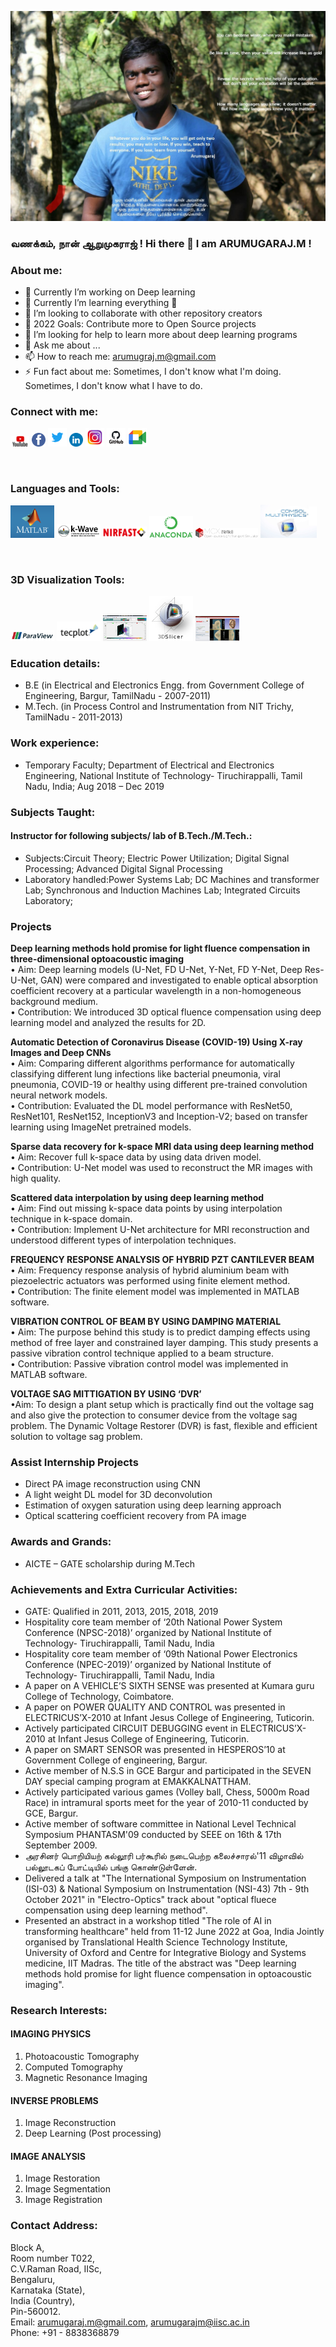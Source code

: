 
![](Images/RAJ.jpg)
### வணக்கம், நான் ஆறுமுகராஜ் !   Hi there 👋 I am ARUMUGARAJ.M ! 

### About me:
- 🔭 Currently I’m working on Deep learning 
- 🌱 Currently I’m learning everything 🤣
- 👯 I’m looking to collaborate with other repository creators
- 🥅 2022 Goals: Contribute more to Open Source projects
- 🤔 I’m looking for help to learn more about deep learning programs
- 💬 Ask me about ...
- 📫 How to reach me: arumugraj.m@gmail.com
- ⚡ Fun fact about me: Sometimes, I don't know what I'm doing. Sometimes, I don't know what I have to do.

### Connect with me:
[<img width="30px" src="Images/YouTube-logo.png" >][youtube]
[<img width="22px" src="Images/1260673.png" >][facebook]
[<img width="30px" src="Images/logo.png" >][twitter]
[<img width="22px" src="Images/linkedin.png" >][li]
[<img width="30px" src="Images/insta.jfif" >][instagram]
[<img width="30px" src="Images/git.png" >][git]
[<img width="30px" src="Images/logo_meet.png" >][gmeet]

<br />


### Languages and Tools:

[<img width="70px" src="Images/mathlab_logo.png" >][matlab]
[<img width="70px" src="Images/k-wave_banner.png" >][kwave]
[<img width="70px" src="Images/nirfast_5.png" >][nirfast]
[<img width="70px" src="Images/Anaconda_Logo.png" >][anaconda]
[<img width="100px" src="Images/mcx18_banner.png" >][MCX]
[<img width="90px" src="Images/Comsol-Multiphysics-Free-Download.jpg" >][comsol]



<br />

### 3D Visualization Tools:
[<img width="70px" src="Images/paraview.png" >][paraview]
[<img width="70px" src="Images/tecplot.png" >][tecplot]
[<img width="70px" src="Images/volumeviewer.png" >][volumeViewer]
[<img width="70px" src="Images/3DSlicer.png" >][3DSlicer]
[<img width="70px" src="Images/NIRFASTSlicer.png" >][NIRFASTSlicer]




### Education details:
- B.E (in Electrical and Electronics Engg. from Government College of Engineering, Bargur, TamilNadu - 2007-2011)
- M.Tech. (in Process Control and Instrumentation from NIT Trichy, TamilNadu - 2011-2013)

### Work experience:
- Temporary Faculty; Department of Electrical and Electronics Engineering, National Institute of Technology- Tiruchirappalli, Tamil Nadu, India; Aug 2018 – Dec 2019

### Subjects Taught:
#### Instructor for following subjects/ lab of B.Tech./M.Tech.:
- Subjects:Circuit Theory; Electric Power Utilization; Digital Signal Processing; Advanced Digital Signal Processing
- Laboratory handled:Power Systems Lab; DC Machines and transformer Lab; Synchronous and Induction Machines Lab; Integrated Circuits Laboratory;


### Projects
**Deep learning methods hold promise for light fluence compensation in three-dimensional optoacoustic imaging**
<br />
• Aim: Deep learning models (U-Net, FD U-Net, Y-Net, FD Y-Net,
Deep Res-U-Net, GAN) were compared and investigated to enable
optical absorption coefficient recovery at a particular wavelength in a
non-homogeneous background medium.
<br />
• Contribution: We introduced 3D optical fluence compensation using
deep learning model and analyzed the results for 2D.

**Automatic Detection of Coronavirus Disease (COVID-19) Using X-ray Images and Deep CNNs**
<br />
• Aim: Comparing different algorithms performance for automatically
classifying different lung infections like bacterial pneumonia, viral
pneumonia, COVID-19 or healthy using different pre-trained
convolution neural network models.
<br />
• Contribution: Evaluated the DL model performance with ResNet50,
ResNet101, ResNet152, InceptionV3 and Inception-V2; based on
transfer learning using ImageNet pretrained models.
<br />

**Sparse data recovery for k-space MRI data using deep learning method**
<br />
• Aim: Recover full k-space data by using data driven model.
<br />
• Contribution: U-Net model was used to reconstruct the MR images
with high quality.
<br />

**Scattered data interpolation by using deep learning method**
<br />
• Aim: Find out missing k-space data points by using interpolation
technique in k-space domain.
<br />
• Contribution: Implement U-Net architecture for MRI reconstruction
and understood different types of interpolation techniques.
<br />

**FREQUENCY RESPONSE ANALYSIS OF HYBRID PZT CANTILEVER BEAM**
<br />
• Aim: Frequency response analysis of hybrid aluminium beam with piezoelectric actuators was performed using finite element method. 
<br />
• Contribution: The finite element model was implemented in MATLAB software.
<br />

**VIBRATION CONTROL OF BEAM BY USING DAMPING MATERIAL**
<br />
• Aim: The purpose behind this study is to predict damping effects using method of free layer and constrained layer damping. This study presents a passive vibration control technique applied to a beam structure.
<br />
• Contribution: Passive vibration control model was implemented in MATLAB software.
<br />

**VOLTAGE SAG MITTIGATION BY USING ‘DVR’**
<br />
•Aim: To design a plant setup which is practically find out the voltage sag and also give the protection to consumer device from the voltage sag problem. The Dynamic Voltage Restorer (DVR) is fast, flexible and efficient solution to voltage sag problem.

### Assist Internship Projects
- Direct PA image reconstruction using CNN
- A light weight DL model for 3D deconvolution
- Estimation of oxygen saturation using deep learning approach
- Optical scattering coefficient recovery from PA image




### Awards and Grands:
- AICTE – GATE scholarship during M.Tech

### Achievements and Extra Curricular Activities:
- GATE: Qualified in 2011, 2013, 2015, 2018, 2019
- Hospitality core team member of ‘20th National Power System Conference (NPSC-2018)’ organized by National Institute of Technology- Tiruchirappalli, Tamil Nadu, India
- Hospitality core team member of ‘09th National Power Electronics Conference (NPEC-2019)’ organized by National Institute of Technology- Tiruchirappalli, Tamil Nadu, India
- A paper on A VEHICLE’S SIXTH SENSE was presented at Kumara guru College of Technology, Coimbatore.
- A paper on POWER QUALITY AND CONTROL was presented in ELECTRICUS’X-2010 at Infant Jesus College of Engineering, Tuticorin.
- Actively participated CIRCUIT DEBUGGING event in ELECTRICUS’X-2010 at Infant Jesus College of Engineering, Tuticorin.
- A paper on SMART SENSOR was presented in HESPEROS’10 at Government College of engineering, Bargur.
- Active member of N.S.S in GCE Bargur and participated in the SEVEN DAY special camping program at EMAKKALNATTHAM.
- Actively participated various games (Volley ball, Chess, 5000m Road Race) in intramural sports meet for the year of 2010-11 conducted by GCE, Bargur.
- Active member of software committee in National Level Technical Symposium PHANTASM'09 conducted by SEEE on 16th & 17th September 2009.
- அரசினர் பொறியியற் கல்லூரி பர்கூரில் நடைபெற்ற கலைச்சாரல்'11 விழாவில் பல்லூடகப் போட்டியில் பங்கு கொண்டுள்ளேன்.
- Delivered a talk at "The International Symposium on Instrumentation (ISI-03) & National Symposium on Instrumentation (NSI-43) 7th - 9th October 2021" in "Electro-Optics" track about "optical fluece compensation using deep learning method".
- Presented an abstract in a workshop titled "The role of AI in transforming healthcare" held from 11-12 June 2022 at Goa, India Jointly organised by Translational Health Science Technology Institute, University of Oxford and Centre for Integrative Biology and Systems medicine, IIT Madras. The title of the abstract was "Deep learning methods hold promise for light fluence compensation in optoacoustic imaging".


### Research Interests:
#### IMAGING PHYSICS
1. Photoacoustic Tomography 
2. Computed Tomography
3. Magnetic Resonance Imaging

#### INVERSE PROBLEMS
1. Image Reconstruction
2. Deep Learning (Post processing)

#### IMAGE ANALYSIS
1. Image Restoration
2. Image Segmentation
3. Image Registration

### Contact Address:
Block A,<br />
Room number T022,<br />
C.V.Raman Road, IISc,<br />
Bengaluru,<br />
Karnataka (State),<br />
India (Country),<br />
Pin-560012.<br />
Email: arumugaraj.m@gmail.com, arumugarajm@iisc.ac.in <br />
Phone: +91 - 8838368879 <br />







</details>

[youtube]: https://www.youtube.com/channel/UC3DtesIUQKZpZOtFJ5Ftdng
[facebook]: https://www.facebook.com/arumuga.raj.52
[kwave]: http://www.k-wave.org/
[nirfast]: https://milab.host.dartmouth.edu/nirfast/
[matlab]: https://www.mathworks.com/products/matlab.html
[anaconda]: https://www.anaconda.com/products/individual
[MCX]: http://mcx.space/wiki/index.cgi?Learn#mmc
[comsol]: https://www.comsol.co.in/product-download/5.4/windows
[twitter]: https://twitter.com/Arumuga76587827?s=08
[li]: https://www.linkedin.com/in/arumugaraj-m-95b92b38/
[instagram]: https://www.instagram.com/arumuga.raj.52/
[git]: https://github.com/arumugarajm
[gmeet]: https://meet.google.com/tya-vhbz-wcq
[tecplot]: https://www.tecplot.com/
[paraview]: https://www.paraview.org/
[volumeviewer]: https://www.mathworks.com/matlabcentral/fileexchange/45050-volumeviewer
[3DSlicer]: https://www.slicer.org/
[NIRFASTSlicer]: https://milab.host.dartmouth.edu/nirfast/

